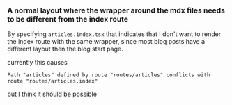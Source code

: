 ### A normal layout where the wrapper around the mdx files needs to be different from the index route

By specifying `articles.index.tsx` that indicates that I don't want to render the index route with the same wrapper, since most blog posts have a different layout then the blog start page.

currently this causes

```
Path "articles" defined by route "routes/articles" conflicts with route "routes/articles.index"
```

but I think it should be possible
